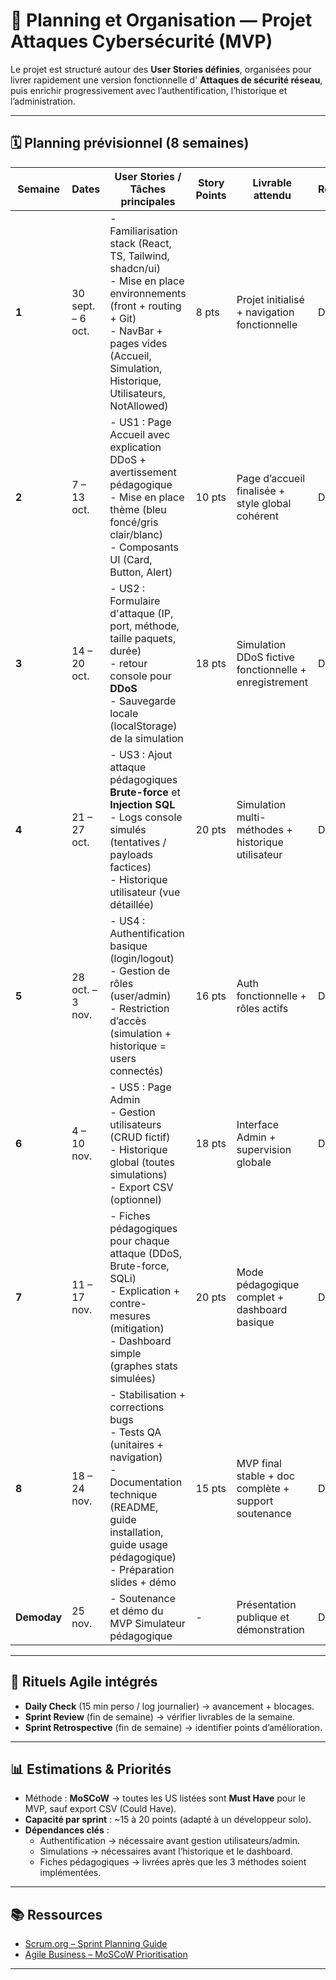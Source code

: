 # 📅 Planning et Organisation — Projet Attaques Cybersécurité (MVP)

Le projet est structuré autour des **User Stories définies**,
organisées pour livrer rapidement une version fonctionnelle d' **Attaques de sécurité réseau**,
puis enrichir progressivement avec l’authentification, l’historique et l’administration.

---

## 🗓️ Planning prévisionnel (8 semaines)

| Semaine | Dates | User Stories / Tâches principales | Story Points | Livrable attendu | Responsable |
|---------|-------|-----------------------------------|--------------|-----------------|-------------|
| **1** | 30 sept. – 6 oct. | - Familiarisation stack (React, TS, Tailwind, shadcn/ui)<br>- Mise en place environnements (front + routing + Git)<br>- NavBar + pages vides (Accueil, Simulation, Historique, Utilisateurs, NotAllowed) | 8 pts | Projet initialisé + navigation fonctionnelle | Dév (solo) |
| **2** | 7 – 13 oct. | - US1 : Page Accueil avec explication DDoS + avertissement pédagogique<br>- Mise en place thème (bleu foncé/gris clair/blanc)<br>- Composants UI (Card, Button, Alert) | 10 pts | Page d’accueil finalisée + style global cohérent | Dév (solo) |
| **3** | 14 – 20 oct. | - US2 : Formulaire d'attaque (IP, port, méthode, taille paquets, durée)<br>- retour console pour **DDoS**<br>- Sauvegarde locale (localStorage) de la simulation | 18 pts | Simulation DDoS fictive fonctionnelle + enregistrement | Dév (solo) |
| **4** | 21 – 27 oct. | - US3 : Ajout attaque pédagogiques **Brute-force** et **Injection SQL**<br>- Logs console simulés (tentatives / payloads factices)<br>- Historique utilisateur (vue détaillée) | 20 pts | Simulation multi-méthodes + historique utilisateur | Dév (solo) |
| **5** | 28 oct. – 3 nov. | - US4 : Authentification basique (login/logout)<br>- Gestion de rôles (user/admin)<br>- Restriction d’accès (simulation + historique = users connectés) | 16 pts | Auth fonctionnelle + rôles actifs | Dév (solo) |
| **6** | 4 – 10 nov. | - US5 : Page Admin<br>- Gestion utilisateurs (CRUD fictif)<br>- Historique global (toutes simulations)<br>- Export CSV (optionnel) | 18 pts | Interface Admin + supervision globale | Dév (solo) |
| **7** | 11 – 17 nov. | - Fiches pédagogiques pour chaque attaque (DDoS, Brute-force, SQLi)<br>- Explication + contre-mesures (mitigation)<br>- Dashboard simple (graphes stats simulées) | 20 pts | Mode pédagogique complet + dashboard basique | Dév (solo) |
| **8** | 18 – 24 nov. | - Stabilisation + corrections bugs<br>- Tests QA (unitaires + navigation)<br>- Documentation technique (README, guide installation, guide usage pédagogique)<br>- Préparation slides + démo | 15 pts | MVP final stable + doc complète + support soutenance | Dév (solo) |
| **Demoday** | 25 nov. | - Soutenance et démo du MVP Simulateur pédagogique | - | Présentation publique et démonstration | Dév (solo) |

---

## 🔄 Rituels Agile intégrés
- **Daily Check** (15 min perso / log journalier) → avancement + blocages.
- **Sprint Review** (fin de semaine) → vérifier livrables de la semaine.
- **Sprint Retrospective** (fin de semaine) → identifier points d’amélioration.

---

## 📊 Estimations & Priorités
- Méthode : **MoSCoW** → toutes les US listées sont **Must Have** pour le MVP, sauf export CSV (Could Have).
- **Capacité par sprint** : ~15 à 20 points (adapté à un développeur solo).
- **Dépendances clés** :
  - Authentification → nécessaire avant gestion utilisateurs/admin.
  - Simulations → nécessaires avant l’historique et le dashboard.
  - Fiches pédagogiques → livrées après que les 3 méthodes soient implémentées.

---

## 📚 Ressources
- [Scrum.org – Sprint Planning Guide](https://www.scrum.org/resources/what-is-sprint-planning)  
- [Agile Business – MoSCoW Prioritisation](https://www.agilebusiness.org/dsdm-project-framework/moscow-prioririsation.html)  

---
